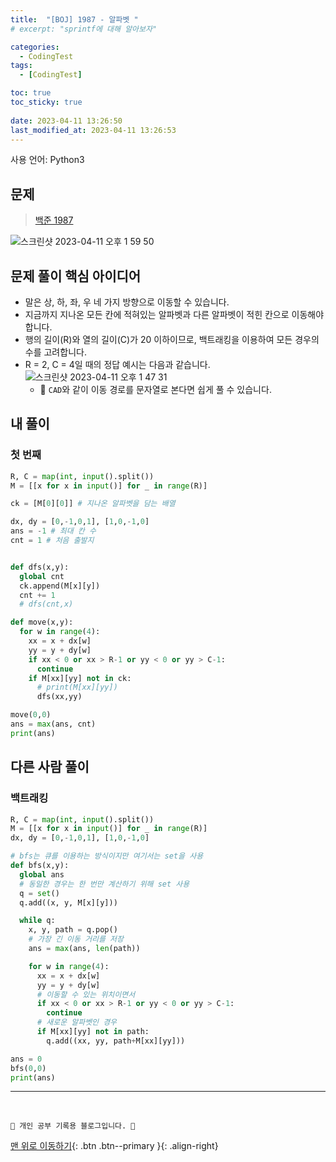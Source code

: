 ```yaml
---
title:  "[BOJ] 1987 - 알파벳 "
# excerpt: "sprintf에 대해 알아보자"

categories:
  - CodingTest
tags:
  - [CodingTest]

toc: true
toc_sticky: true
 
date: 2023-04-11 13:26:50
last_modified_at: 2023-04-11 13:26:53
---
```


사용 언어: Python3

## 문제
> [백준 1987](https://www.acmicpc.net/problem/1987)

![스크린샷 2023-04-11 오후 1 59 50](https://user-images.githubusercontent.com/59405576/231060452-0c2b70a5-70d4-4f3b-b530-e400fd737d7f.png)

## 문제 풀이 핵심 아이디어
- 말은 상, 하, 좌, 우 네 가지 방향으로 이동할 수 있습니다.
- 지금까지 지나온 모든 칸에 적혀있는 알파벳과 다른 알파벳이 적힌 칸으로 이동해야 합니다.
- 행의 길이(R)와 열의 길이(C)가 20 이하이므로, 백트래킹을 이용하여 모든 경우의 수를 고려합니다.
- R = 2, C = 4일 때의 정답 예시는 다음과 같습니다.<br>
![스크린샷 2023-04-11 오후 1 47 31](https://user-images.githubusercontent.com/59405576/231058818-770ffe2a-886d-4ce1-9af5-6ae5b3a2190a.png)
  - 🌟 `CAD`와 같이 이동 경로를 문자열로 본다면 쉽게 풀 수 있습니다.


## 내 풀이
### 첫 번째
```py
R, C = map(int, input().split())
M = [[x for x in input()] for _ in range(R)]

ck = [M[0][0]] # 지나온 알파벳을 담는 배열

dx, dy = [0,-1,0,1], [1,0,-1,0]
ans = -1 # 최대 칸 수
cnt = 1 # 처음 출발지


def dfs(x,y):
  global cnt
  ck.append(M[x][y])
  cnt += 1
  # dfs(cnt,x)

def move(x,y):
  for w in range(4):
    xx = x + dx[w]
    yy = y + dy[w]
    if xx < 0 or xx > R-1 or yy < 0 or yy > C-1:
      continue
    if M[xx][yy] not in ck:
      # print(M[xx][yy])
      dfs(xx,yy)

move(0,0)
ans = max(ans, cnt)
print(ans) 
```



## 다른 사람 풀이
### 백트래킹
```py
R, C = map(int, input().split())
M = [[x for x in input()] for _ in range(R)]
dx, dy = [0,-1,0,1], [1,0,-1,0]

# bfs는 큐를 이용하는 방식이지만 여기서는 set을 사용
def bfs(x,y):
  global ans
  # 동일한 경우는 한 번만 계산하기 위해 set 사용
  q = set()
  q.add((x, y, M[x][y]))

  while q:
    x, y, path = q.pop()
    # 가장 긴 이동 거리를 저장
    ans = max(ans, len(path))

    for w in range(4):
      xx = x + dx[w]
      yy = y + dy[w]
      # 이동할 수 있는 위치이면서 
      if xx < 0 or xx > R-1 or yy < 0 or yy > C-1:
        continue
      # 새로운 알파벳인 경우
      if M[xx][yy] not in path:
        q.add((xx, yy, path+M[xx][yy]))

ans = 0
bfs(0,0)
print(ans)
```











***
<br>


    💛 개인 공부 기록용 블로그입니다. 👻

[맨 위로 이동하기](#){: .btn .btn--primary }{: .align-right}